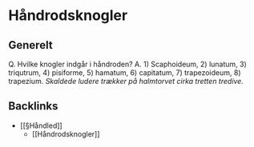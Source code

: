 # Håndrodsknogler
## Generelt
Q. Hvilke knogler indgår i håndroden?
A. 1) Scaphoideum, 2) lunatum, 3) triqutrum, 4) pisiforme, 5) hamatum, 6) capitatum, 7) trapezoideum, 8) trapezium. *Skaldede ludere trækker på halmtorvet cirka tretten tredive.*

## Backlinks
* [[§Håndled]]
	* [[Håndrodsknogler]]

<!-- #anki/tag/med/Orto #anki/deck/Medicine -->

<!-- {BearID:B7991F97-35DD-4CEF-BBF3-2F14D6D6A70C-2960-00000BAD52B7062D} -->
